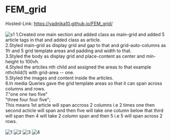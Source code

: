 # FEM_grid
Hosted-Link:
https://yadnika10.github.io/FEM_grid/
<br>
<br>
![s1](https://github.com/yadnika10/FEM_grid/assets/122971264/13cd1eb1-6471-407f-b93a-a169ad6e9e50)
1.Created one main section and added class as main-grid and added 5 article tags in that and added class as article.<br>
2.Styled main-grid as display grid and gap to that and grid-auto-columns as 1fr and 5 grid template areas and padding and width to that.<br>
3.Styled the body as display grid and place-content as center and min-height to 100vh.<br>
4.Styled the artciles nth child and assigned the areas to that example nthchild(1) with grid-area -- one.<br>
5.Styled the images and content inside the articles.<br>
6.In media Queries gave the grid template areas so that it can span across columns and rows.<br>
7."one one two five"<br>
  "three four four five";
<br>
This means 1st article will span accross 2 columns i.e 2 times one then second acticle will span and then five will take one column below that third will span then 4 will take 2 column span and then 5 i.e 5 will span across 2 rows.<br>
<br>
![1](https://github.com/yadnika10/FEM_grid/assets/122971264/5dbb0657-8af8-4a8b-955a-10de8695431f)
![2](https://github.com/yadnika10/FEM_grid/assets/122971264/697afba3-5555-450c-8ecc-9a1caed6ee13)
![3](https://github.com/yadnika10/FEM_grid/assets/122971264/18c8d688-a688-4a36-b00f-faccf7c1b87b)
![4](https://github.com/yadnika10/FEM_grid/assets/122971264/ea9bc6ee-8c38-4f3f-a4b6-b53f7cb50943)
